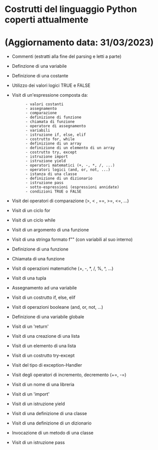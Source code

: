 # Costrutti del linguaggio Python coperti attualmente 
# (Aggiornamento data: 31/03/2023)

- Commenti (estratti alla fine del parsing e letti a parte)

- Definzione di una variabile

- Definizione di una costante

- Utilizzo dei valori logici TRUE e FALSE

- Visit di un'espressione composta da:

            - valori costanti
            - assegnamento
            - comparazione
            - definizione di funzione
            - chiamata di funzione
            - operatore di assegnamento
            - variabili
            - istruzione if, else, elif
            - costrutto for, while
            - definizione di un array
            - definizione di un elemento di un array
            - costrutto try, except
            - istruzione import
            - istruzione yield
            - operatori matematici (+, -, *, /, ...)
            - operatori logici (and, or, not, ...)
            - istanza di una classe
            - definizione di un dizionario
            - istruzione pass
            - sotto-espressioni (espressioni annidate)
            - condizioni TRUE o FALSE
      
- Visit dei operatori di comparazione (>, < , ==, >=, <=, ...)

- Visit di un ciclo for

- Visit di un ciclo while

- Visit di un argomento di una funzione

- Visit di una stringa formato f"" (con variabili al suo interno)

- Definizione di una funzione

- Chiamata di una funzione

- Visit di operazioni matematiche (+, -, *, /, %, ^, ...)

- Visit di una tupla

- Assegnamento ad una variabile

- Visit di un costrutto if, else, elif

- Visit di operazioni booleane (and, or, not, ...)

- Definizione di una variabile globale

- Visit di un 'return'

- Visit di una creazione di una lista

- Visit di un elemento di una lista

- Visit di un costrutto try-except

- Visit del tipo di exception-Handler

- Visit degli operatori di incremento, decremento (+=, -=)

- Visit di un nome di una libreria

- Visit di un 'import'

- Visit di un istruzione yield

- Visit di una definizione di una classe

- Visit di una definizione di un dizionario

- Invocazione di un metodo di una classe

- Visit di un istruzione pass

  
 
      
      
      
      
